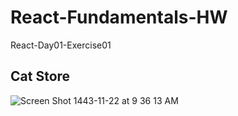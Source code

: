 # React-Fundamentals-HW

React-Day01-Exercise01

## Cat Store

![Screen Shot 1443-11-22 at 9 36 13 AM](https://user-images.githubusercontent.com/69820306/174732534-e3e950c3-a3ce-47ca-872a-3e613e47f128.png)

